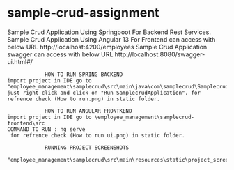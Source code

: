 # sample-crud-assignment
Sample Crud Application Using Springboot For Backend Rest Services.
Sample Crud Application Using Angular 13 For Frontend can access with below URL        http://localhost:4200/employees
Sample Crud Application swagger can access with below URL                              http://localhost:8080/swagger-ui.html#/

                HOW TO RUN SPRING BACKEND
    import project in IDE go to "employee_management\samplecrud\src\main\java\com\samplecrud\SamplecrudApplication.java"
    just right click and click on "Run SamplecrudApplication". for refrence check (How to run.png) in static folder.
    
                HOW TO RUN ANGULAR FRONTKEND
    import project in IDE go to \employee_management\samplecrud-frontend\src            
    COMMAND TO RUN : ng serve 
     for refrence check (How to run ui.png) in static folder.
    
                RUNNING PROJECT SCREENSHOTS
                "employee_management\samplecrud\src\main\resources\static\project_screenshots"
